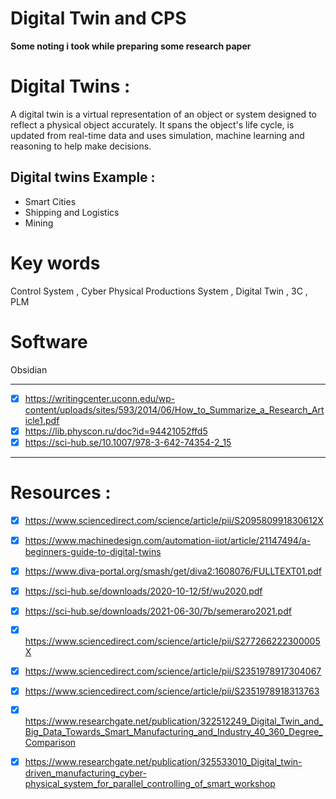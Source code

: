# Digital Twin and CPS 
**Some noting i took while preparing some research paper**   

# Digital Twins : 
A digital twin is a virtual representation of an object or system designed to reflect a physical object accurately. It spans the object's life cycle, is updated from real-time data and uses simulation, machine learning and reasoning to help make decisions.
## Digital twins Example :
-   Smart Cities
-   Shipping and Logistics
-   Mining
# Key words 
Control System , Cyber Physical Productions System , Digital Twin , 3C , PLM

# Software 
Obsidian 

---

- [x] https://writingcenter.uconn.edu/wp-content/uploads/sites/593/2014/06/How_to_Summarize_a_Research_Article1.pdf
- [x] https://lib.physcon.ru/doc?id=94421052ffd5
- [x] https://sci-hub.se/10.1007/978-3-642-74354-2_15

---
# Resources : 
- [x] https://www.sciencedirect.com/science/article/pii/S209580991830612X
- [x] https://www.machinedesign.com/automation-iiot/article/21147494/a-beginners-guide-to-digital-twins
- [x] https://www.diva-portal.org/smash/get/diva2:1608076/FULLTEXT01.pdf
- [x] https://sci-hub.se/downloads/2020-10-12/5f/wu2020.pdf
- [x] https://sci-hub.se/downloads/2021-06-30/7b/semeraro2021.pdf
- [x] https://www.sciencedirect.com/science/article/pii/S277266222300005X
- [x] https://www.sciencedirect.com/science/article/pii/S2351978917304067
- [x] https://www.sciencedirect.com/science/article/pii/S2351978918313763
- [x] https://www.researchgate.net/publication/322512249_Digital_Twin_and_Big_Data_Towards_Smart_Manufacturing_and_Industry_40_360_Degree_Comparison
- [x] https://www.researchgate.net/publication/325533010_Digital_twin-driven_manufacturing_cyber-physical_system_for_parallel_controlling_of_smart_workshop

